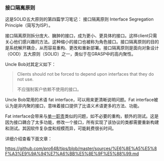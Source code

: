 ### 接口隔离原则

这是SOLID五大原则的第四篇学习笔记： 接口隔离原则 Interface Segregation Principle（简写为ISP）。

接口隔离原则拆分庞大、臃肿的接口，成为更小、更具体的接口。这样client只需关心他们感兴趣的方法。这种缩小的接口也被称为角色接口。接口隔离原则的目的是系统解开耦合，从而容易重构、更改和重新部署。接口隔离原则是面向对象设计（OOD）五大原则（SOLID）之一，类似于在GRASP中的高内聚性。

Uncle Bob对其定义如下：

> Clients should not be forced to depend upon interfaces that they do not use.
>
> 不应强制客户依赖不使用的接口。

Uncle Bob常用的术语 fat interface，可以用来更清晰说明问题。Fat interface被认为是非内聚的接口，意味着接口提供了比语义术语更多的方法、功能。

Fat interface会带来与[单一职责](https://github.com/pro648/tips/blob/master/sources/%E5%8D%95%E4%B8%80%E8%81%8C%E8%B4%A3%E5%8E%9F%E5%88%99.md)类似的问题，如不必要的重构，额外的测试。这是因为接口耦合了太多功能，修改一个接口，所有实现了该协议的类都需要重新构建和测试。其因软件复杂度和规模而异，可能耗费很长时间。

详细介绍查看下面文章：

<https://github.com/pro648/tips/blob/master/sources/%E6%8E%A5%E5%8F%A3%E9%9A%94%E7%A6%BB%E5%8E%9F%E5%88%99.md>

